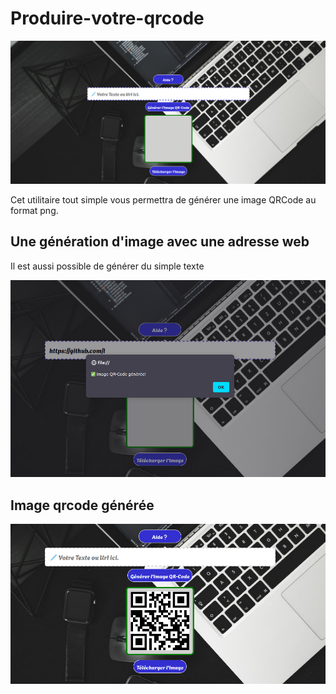 # Produire-votre-qrcode
![Image banner in the style of GNOME art showing a box truck, tower crane, and storage garage sat on and next to a road.](interface.png)

Cet utilitaire tout simple vous permettra de générer une image QRCode au format png.

## Une génération d'image avec une adresse web
Il est aussi possible de générer du simple texte

![Various screenshots of Warehouse's abilities](interface-1.png)


## Image qrcode générée

![Various screenshots of Warehouse's abilities](interface-2.png)
